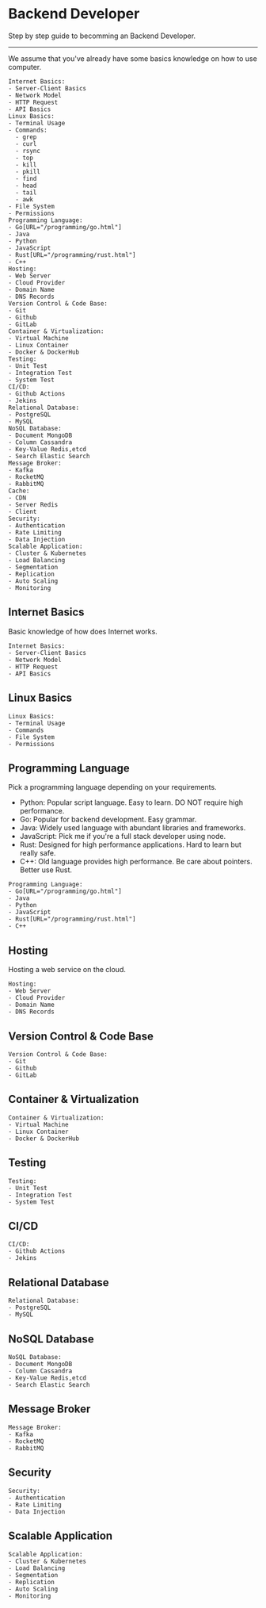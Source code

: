 # Backend Developer

Step by step guide to becomming an Backend Developer.

---

We assume that you've already have some basics knowledge on how to use computer.

```roadmap
Internet Basics:
- Server-Client Basics
- Network Model
- HTTP Request
- API Basics
Linux Basics:
- Terminal Usage
- Commands:
  - grep
  - curl
  - rsync
  - top
  - kill
  - pkill
  - find
  - head
  - tail
  - awk
- File System
- Permissions
Programming Language:
- Go[URL="/programming/go.html"]
- Java
- Python
- JavaScript
- Rust[URL="/programming/rust.html"]
- C++
Hosting:
- Web Server
- Cloud Provider
- Domain Name
- DNS Records
Version Control & Code Base:
- Git
- Github
- GitLab
Container & Virtualization:
- Virtual Machine
- Linux Container
- Docker & DockerHub
Testing:
- Unit Test
- Integration Test
- System Test
CI/CD:
- Github Actions
- Jekins
Relational Database:
- PostgreSQL
- MySQL
NoSQL Database:
- Document MongoDB
- Column Cassandra
- Key-Value Redis,etcd
- Search Elastic Search
Message Broker:
- Kafka
- RocketMQ
- RabbitMQ
Cache:
- CDN
- Server Redis
- Client
Security:
- Authentication
- Rate Limiting
- Data Injection
Scalable Application:
- Cluster & Kubernetes
- Load Balancing
- Segmentation
- Replication
- Auto Scaling
- Monitoring
```

## Internet Basics

Basic knowledge of how does Internet works.

```roadmap
Internet Basics:
- Server-Client Basics
- Network Model
- HTTP Request
- API Basics
```

## Linux Basics

```roadmap
Linux Basics:
- Terminal Usage
- Commands
- File System
- Permissions
```

## Programming Language

Pick a programming language depending on your requirements. 
* Python: Popular script language. Easy to learn. DO NOT require high performance.
* Go: Popular for backend development. Easy grammar.
* Java: Widely used language with abundant libraries and frameworks.
* JavaScript: Pick me if you're a full stack developer using node.
* Rust: Designed for high performance applications. Hard to learn but really safe.
* C++: Old language provides high performance. Be care about pointers. Better use Rust.

```roadmap
Programming Language:
- Go[URL="/programming/go.html"]
- Java
- Python
- JavaScript
- Rust[URL="/programming/rust.html"]
- C++
```

## Hosting

Hosting a web service on the cloud.

```roadmap
Hosting:
- Web Server
- Cloud Provider
- Domain Name
- DNS Records
```

## Version Control & Code Base

```roadmap
Version Control & Code Base:
- Git
- Github
- GitLab
```

## Container & Virtualization

```roadmap
Container & Virtualization:
- Virtual Machine
- Linux Container
- Docker & DockerHub
```

## Testing

```roadmap
Testing:
- Unit Test
- Integration Test
- System Test
```

## CI/CD

```roadmap
CI/CD:
- Github Actions
- Jekins
```

## Relational Database

```roadmap
Relational Database:
- PostgreSQL
- MySQL
```

## NoSQL Database

```roadmap
NoSQL Database:
- Document MongoDB
- Column Cassandra
- Key-Value Redis,etcd
- Search Elastic Search
```

## Message Broker

```roadmap
Message Broker:
- Kafka
- RocketMQ
- RabbitMQ
```

## Security

```roadmap
Security:
- Authentication
- Rate Limiting
- Data Injection
```

## Scalable Application

```roadmap
Scalable Application:
- Cluster & Kubernetes
- Load Balancing
- Segmentation
- Replication
- Auto Scaling
- Monitoring
```

